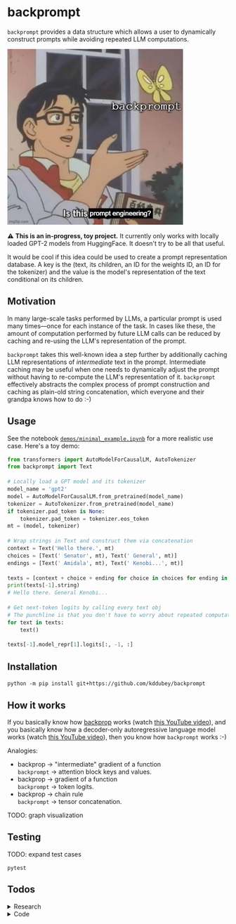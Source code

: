 # backprompt

`backprompt` provides a data structure which allows a user to dynamically construct
prompts while avoiding repeated LLM computations.

<img src="meme.jpg" alt="meme" width="400"/>

<br>

⚠️ **This is an in-progress, toy project.** It currently only works with locally loaded
GPT-2 models from HuggingFace. It doesn't try to be all that useful.

It would be cool if this idea could be used to create a prompt representation database.
A key is the (text, its children, an ID for the weights ID, an ID for the tokenizer) and
the value is the model's representation of the text conditional on its children.


## Motivation

In many large-scale tasks performed by LLMs, a particular prompt is used many times—once
for each instance of the task. In cases like these, the amount of computation performed
by future LLM calls can be reduced by caching and re-using the LLM's representation of
the prompt.

`backprompt` takes this well-known idea a step further by additionally caching LLM
representations of *intermediate* text in the prompt. Intermediate caching may be useful
when one needs to dynamically adjust the prompt without having to re-compute the LLM's
representation of it. `backprompt` effectively abstracts the complex process of prompt
construction and caching as plain-old string concatenation, which everyone and their
grandpa knows how to do :-)


## Usage

See the notebook
[`demos/minimal_example.ipynb`](https://github.com/kddubey/backprompt/blob/main/demos/minimal_example.ipynb)
for a more realistic use case. Here's a toy demo:

```python
from transformers import AutoModelForCausalLM, AutoTokenizer
from backprompt import Text

# Locally load a GPT model and its tokenizer
model_name = 'gpt2'
model = AutoModelForCausalLM.from_pretrained(model_name)
tokenizer = AutoTokenizer.from_pretrained(model_name)
if tokenizer.pad_token is None:
    tokenizer.pad_token = tokenizer.eos_token
mt = (model, tokenizer)

# Wrap strings in Text and construct them via concatenation
context = Text('Hello there.', mt)
choices = [Text(' Senator', mt), Text(' General', mt)]
endings = [Text(' Amidala', mt), Text(' Kenobi...', mt)]

texts = [context + choice + ending for choice in choices for ending in endings]
print(texts[-1].string)
# Hello there. General Kenobi...

# Get next-token logits by calling every text obj
# The punchline is that you don't have to worry about repeated computation :-)
for text in texts:
    text()

texts[-1].model_repr[1].logits[:, -1, :]
```


## Installation

```
python -m pip install git+https://github.com/kddubey/backprompt
```


## How it works

If you basically know how [backprop](https://en.wikipedia.org/wiki/Backpropagation)
works (watch [this YouTube video](https://www.youtube.com/watch?v=VMj-3S1tku0)), and you
basically know how a decoder-only autoregressive language model works (watch [this
YouTube video](https://www.youtube.com/watch?v=kCc8FmEb1nY)), then you know how
`backprompt` works :-)

Analogies:
  - backprop &rarr; "intermediate" gradient of a function<br>
    `backprompt` &rarr; attention block keys and values.
  - backprop &rarr; gradient of a function<br>
    `backprompt` &rarr; token logits.
  - backprop &rarr; chain rule<br>
    `backprompt` &rarr; tensor concatenation.

TODO: graph visualization


## Testing

TODO: expand test cases

```
pytest
```


## Todos

<details>
<summary>Research</summary>

- [ ] What's the computational complexity of using past keys and values wrt # tokens?
- [ ] What's it gonna take to create a DB? It'd be (a non-character-level) trie with a
  key-value interface

</details>

<details>
<summary>Code</summary>

- [ ] Expand tests
  - [ ] More autoregressive LMs
  - [ ] More string breakdowns
- [ ] Graph visualization
- [ ] Allow for frozen representations / custom independencies in the graph
- [ ] Batching
- [ ] Eager mode
- [ ] `ModelRepr` dataclass for convenience
    - [ ] Add and update a `token_logprobs` attribute to the LM output obj
    - [ ] By default, only keep last (non-pad) token's logits in the LM output obj
- [ ] Documentation?

</details>
